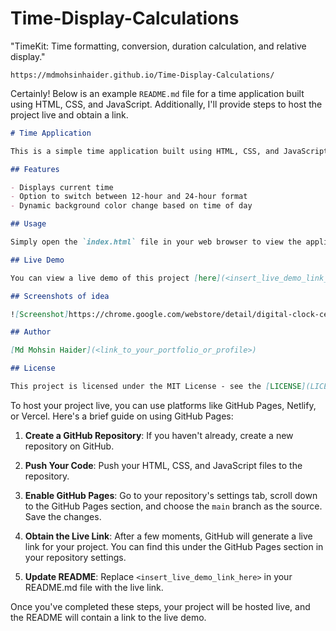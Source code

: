 # Time-Display-Calculations
"TimeKit: Time formatting, conversion, duration calculation, and relative display."

```
https://mdmohsinhaider.github.io/Time-Display-Calculations/
```
Certainly! Below is an example `README.md` file for a time application built using HTML, CSS, and JavaScript. Additionally, I'll provide steps to host the project live and obtain a link.

```markdown
# Time Application

This is a simple time application built using HTML, CSS, and JavaScript.

## Features

- Displays current time
- Option to switch between 12-hour and 24-hour format
- Dynamic background color change based on time of day

## Usage

Simply open the `index.html` file in your web browser to view the application.

## Live Demo

You can view a live demo of this project [here](<insert_live_demo_link_here>).

## Screenshots of idea 

![Screenshot]https://chrome.google.com/webstore/detail/digital-clock-ce-7/ceppoilemjnhfdbkekhcnagmfnhokjgm?hl=en-GB

## Author

[Md Mohsin Haider](<link_to_your_portfolio_or_profile>)

## License

This project is licensed under the MIT License - see the [LICENSE](LICENSE) file for details.
```

To host your project live, you can use platforms like GitHub Pages, Netlify, or Vercel. Here's a brief guide on using GitHub Pages:

1. **Create a GitHub Repository**: If you haven't already, create a new repository on GitHub.

2. **Push Your Code**: Push your HTML, CSS, and JavaScript files to the repository.

3. **Enable GitHub Pages**: Go to your repository's settings tab, scroll down to the GitHub Pages section, and choose the `main` branch as the source. Save the changes.

4. **Obtain the Live Link**: After a few moments, GitHub will generate a live link for your project. You can find this under the GitHub Pages section in your repository settings.

5. **Update README**: Replace `<insert_live_demo_link_here>` in your README.md file with the live link.

Once you've completed these steps, your project will be hosted live, and the README will contain a link to the live demo.
